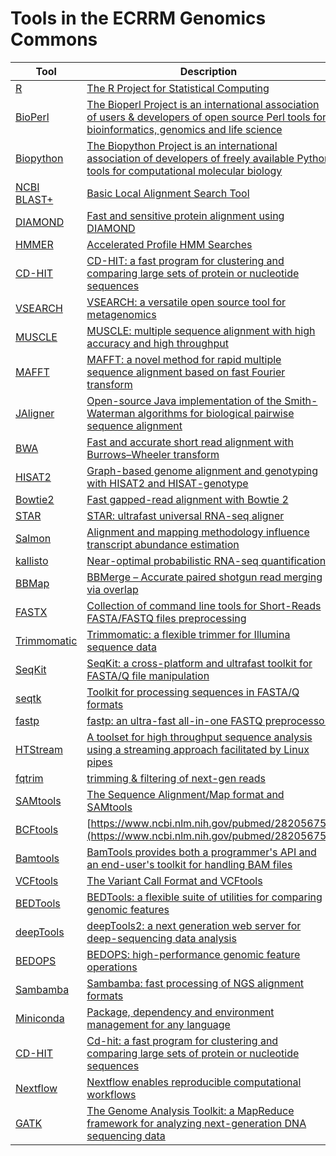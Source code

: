 # Tools in the ECRRM Genomics Commons

| Tool | Description |
| ---- | ----------- |
| [R](https://cloud.r-project.org/) | [The R Project for Statistical Computing](https://www.r-project.org/) |
| [BioPerl](https://bioperl.org/) | [The Bioperl Project is an international association of users & developers of open source Perl tools for bioinformatics, genomics and life science](https://bioperl.org/) |
| [Biopython](https://biopython.org/) | [The Biopython Project is an international association of developers of freely available Python tools for computational molecular biology]() |
| [NCBI BLAST+](https://blast.ncbi.nlm.nih.gov/Blast.cgi?PAGE_TYPE=BlastDocs&DOC_TYPE=Download) | [Basic Local Alignment Search Tool](https://www.ncbi.nlm.nih.gov/pubmed/2231712) |
| [DIAMOND](http://diamondsearch.org) | [Fast and sensitive protein alignment using DIAMOND](https://www.ncbi.nlm.nih.gov/pubmed/25402007) |
| [HMMER](http://hmmer.org/) | [Accelerated Profile HMM Searches](https://www.ncbi.nlm.nih.gov/pubmed/22039361) |
| [CD-HIT](http://weizhongli-lab.org/cd-hit/)  | [CD-HIT: a fast program for clustering and comparing large sets of protein or nucleotide sequences](https://www.ncbi.nlm.nih.gov/pubmed/16731699)  |
| [VSEARCH](https://github.com/torognes/vsearch)  | [VSEARCH: a versatile open source tool for metagenomics](https://pubmed.ncbi.nlm.nih.gov/27781170/)  |
| [MUSCLE](https://www.drive5.com/muscle/) | [MUSCLE: multiple sequence alignment with high accuracy and high throughput](https://www.ncbi.nlm.nih.gov/pubmed/15034147) |
| [MAFFT](https://mafft.cbrc.jp/alignment/software/) | [MAFFT: a novel method for rapid multiple sequence alignment based on fast Fourier transform](https://www.ncbi.nlm.nih.gov/pubmed/12136088) |
| [JAligner](https://github.com/ahmedmoustafa/JAligner) | [Open-source Java implementation of the Smith-Waterman algorithms for biological pairwise sequence alignment](http://jaligner.sourceforge.net/) |
| [BWA](https://github.com/lh3/bwa) | [Fast and accurate short read alignment with Burrows–Wheeler transform](https://www.ncbi.nlm.nih.gov/pubmed/19451168) |
| [HISAT2](http://daehwankimlab.github.io/hisat2/) | [Graph-based genome alignment and genotyping with HISAT2 and HISAT-genotype](https://www.ncbi.nlm.nih.gov/pubmed/31375807) |
| [Bowtie2](http://bowtie-bio.sourceforge.net/bowtie2/) | [Fast gapped-read alignment with Bowtie 2](https://www.ncbi.nlm.nih.gov/pubmed/22388286) |
| [STAR](https://github.com/alexdobin/STAR) | [STAR: ultrafast universal RNA-seq aligner](https://www.ncbi.nlm.nih.gov/pubmed/23104886) |
| [Salmon](https://combine-lab.github.io/salmon/) | [Alignment and mapping methodology influence transcript abundance estimation](https://doi.org/10.1101/657874) |
| [kallisto](https://pachterlab.github.io/kallisto/) | [Near-optimal probabilistic RNA-seq quantification](https://www.ncbi.nlm.nih.gov/pubmed/27043002) |
| [BBMap](https://sourceforge.net/projects/bbmap/) | [BBMerge – Accurate paired shotgun read merging via overlap](https://www.ncbi.nlm.nih.gov/pubmed/29073143) |
| [FASTX](https://github.com/agordon/fastx_toolkit) | [Collection of command line tools for Short-Reads FASTA/FASTQ files preprocessing](http://hannonlab.cshl.edu/fastx_toolkit/) |
| [Trimmomatic](https://github.com/timflutre/trimmomatic) | [Trimmomatic: a flexible trimmer for Illumina sequence data](https://www.ncbi.nlm.nih.gov/pubmed/24695404) |
| [SeqKit](https://bioinf.shenwei.me/seqkit/) | [SeqKit: a cross-platform and ultrafast toolkit for FASTA/Q file manipulation](https://www.ncbi.nlm.nih.gov/pubmed/27706213) |
| [seqtk](https://github.com/lh3/seqtk) | [Toolkit for processing sequences in FASTA/Q formats](https://github.com/lh3/seqtk) | 
| [fastp](https://github.com/OpenGene/fastp) | [fastp: an ultra-fast all-in-one FASTQ preprocessor](https://www.ncbi.nlm.nih.gov/pubmed/30423086) |
| [HTStream](https://github.com/ibest/HTStream.git) | [A toolset for high throughput sequence analysis using a streaming approach facilitated by Linux pipes](https://ibest.github.io/HTStream/) |
| [fqtrim](https://ccb.jhu.edu/software/fqtrim/) | [trimming & filtering of next-gen reads](https://ccb.jhu.edu/software/fqtrim/)  |
| [SAMtools](https://github.com/samtools/samtools) | [The Sequence Alignment/Map format and SAMtools](https://www.ncbi.nlm.nih.gov/pubmed/19505943) |
| [BCFtools](https://github.com/samtools/bcftools) | [https://www.ncbi.nlm.nih.gov/pubmed/28205675](https://www.ncbi.nlm.nih.gov/pubmed/28205675) |
| [Bamtools](https://github.com/pezmaster31/bamtools) | [BamTools provides both a programmer's API and an end-user's toolkit for handling BAM files](https://github.com/pezmaster31/bamtools/wiki) |
| [VCFtools](https://github.com/vcftools/vcftools) | [The Variant Call Format and VCFtools](https://www.ncbi.nlm.nih.gov/pubmed/21653522) |
| [BEDTools](https://github.com/arq5x/bedtools2) | [BEDTools: a flexible suite of utilities for comparing genomic features](https://www.ncbi.nlm.nih.gov/pubmed/20110278) |
| [deepTools](https://github.com/deeptools/deepTools) | [deepTools2: a next generation web server for deep-sequencing data analysis](https://www.ncbi.nlm.nih.gov/pubmed/27079975) |
| [BEDOPS](https://github.com/bedops/bedops) |  [BEDOPS: high-performance genomic feature operations](https://www.ncbi.nlm.nih.gov/pubmed/22576172) |
| [Sambamba](https://github.com/biod/sambamba) | [Sambamba: fast processing of NGS alignment formats](https://www.ncbi.nlm.nih.gov/pubmed/25697820) | 
| [Miniconda](https://docs.conda.io/en/latest/miniconda.html) | [Package, dependency and environment management for any language](https://docs.conda.io/en/latest/) |
| [CD-HIT](https://github.com/weizhongli/cdhit) | [Cd-hit: a fast program for clustering and comparing large sets of protein or nucleotide sequences](https://www.ncbi.nlm.nih.gov/pubmed/16731699) |
| [Nextflow](https://www.nextflow.io/) | [Nextflow enables reproducible computational workflows](https://pubmed.ncbi.nlm.nih.gov/28398311/) |
| [GATK](https://gatk.broadinstitute.org/hc/en-us) | [The Genome Analysis Toolkit: a MapReduce framework for analyzing next-generation DNA sequencing data](https://pubmed.ncbi.nlm.nih.gov/20644199/) |
